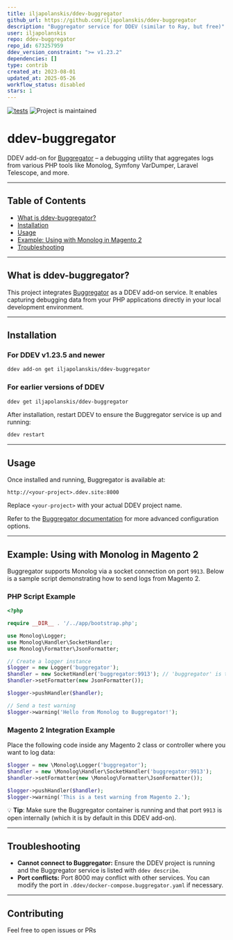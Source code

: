 ```yaml
---
title: iljapolanskis/ddev-buggregator
github_url: https://github.com/iljapolanskis/ddev-buggregator
description: "Buggregator service for DDEV (similar to Ray, but free)"
user: iljapolanskis
repo: ddev-buggregator
repo_id: 673257959
ddev_version_constraint: ">= v1.23.2"
dependencies: []
type: contrib
created_at: 2023-08-01
updated_at: 2025-05-26
workflow_status: disabled
stars: 1
---
```


[![tests](https://github.com/iljapolanskis/ddev-buggregator/actions/workflows/tests.yml/badge.svg)](https://github.com/iljapolanskis/ddev-buggregator/actions/workflows/tests.yml)
![Project is maintained](https://img.shields.io/maintenance/yes/2024.svg)

# ddev-buggregator <!-- omit in toc -->

DDEV add-on for [Buggregator](https://github.com/buggregator/server) – a debugging utility that aggregates logs from various PHP tools like Monolog, Symfony VarDumper, Laravel Telescope, and more.

---

## Table of Contents

* [What is ddev-buggregator?](#what-is-ddev-buggregator)
* [Installation](#installation)
* [Usage](#usage)
* [Example: Using with Monolog in Magento 2](#example-using-with-monolog-in-magento-2)
* [Troubleshooting](#troubleshooting)

---

## What is ddev-buggregator?

This project integrates [Buggregator](https://github.com/buggregator/server) as a DDEV add-on service.
It enables capturing debugging data from your PHP applications directly in your local development environment.

---

## Installation

### For DDEV v1.23.5 and newer

```bash
ddev add-on get iljapolanskis/ddev-buggregator
```

### For earlier versions of DDEV

```bash
ddev get iljapolanskis/ddev-buggregator
```

After installation, restart DDEV to ensure the Buggregator service is up and running:

```bash
ddev restart
```

---

## Usage

Once installed and running, Buggregator is available at:

```
http://<your-project>.ddev.site:8000
```

Replace `<your-project>` with your actual DDEV project name.

Refer to the [Buggregator documentation](https://github.com/buggregator/server#configuration) for more advanced configuration options.

---

## Example: Using with Monolog in Magento 2

Buggregator supports Monolog via a socket connection on port `9913`. Below is a sample script demonstrating how to send logs from Magento 2.

### PHP Script Example

```php
<?php

require __DIR__ . '/../app/bootstrap.php';

use Monolog\Logger;
use Monolog\Handler\SocketHandler;
use Monolog\Formatter\JsonFormatter;

// Create a logger instance
$logger = new Logger('buggregator');
$handler = new SocketHandler('buggregator:9913'); // 'buggregator' is the service name in DDEV
$handler->setFormatter(new JsonFormatter());

$logger->pushHandler($handler);

// Send a test warning
$logger->warning('Hello from Monolog to Buggregator!');
```

### Magento 2 Integration Example

Place the following code inside any Magento 2 class or controller where you want to log data:

```php
$logger = new \Monolog\Logger('buggregator');
$handler = new \Monolog\Handler\SocketHandler('buggregator:9913');
$handler->setFormatter(new \Monolog\Formatter\JsonFormatter());

$logger->pushHandler($handler);
$logger->warning('This is a test warning from Magento 2.');
```

💡 **Tip**: Make sure the Buggregator container is running and that port `9913` is open internally (which it is by default in this DDEV add-on).

---

## Troubleshooting

* **Cannot connect to Buggregator:** Ensure the DDEV project is running and the Buggregator service is listed with `ddev describe`.
* **Port conflicts:** Port 8000 may conflict with other services. You can modify the port in `.ddev/docker-compose.buggregator.yaml` if necessary.
  
---

## Contributing

Feel free to open issues or PRs
